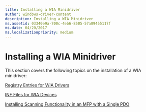 ```yaml
---
title: Installing a WIA Minidriver
author: windows-driver-content
description: Installing a WIA Minidriver
ms.assetid: 03340e9a-700c-4eb6-8505-57a09455117f
ms.date: 04/20/2017
ms.localizationpriority: medium
---
```


# Installing a WIA Minidriver





This section covers the following topics on the installation of a WIA minidriver:

[Registry Entries for WIA Drivers](registry-entries-for-wia-drivers.md)

[INF Files for WIA Devices](inf-files-for-wia-devices.md)

[Installing Scanning Functionality in an MFP with a Single PDO](installing-scanning-functionality-in-an-mfp-with-a-single-pdo.md)

 

 




